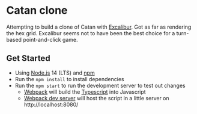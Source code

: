 # Catan clone

Attempting to build a clone of Catan with [Excalibur](https://excaliburjs.com).
Got as far as rendering the hex grid. Excalibur seems not to have been the best choice for a turn-based point-and-click game.

## Get Started

-   Using [Node.js](https://nodejs.org/en/) 14 (LTS) and [npm](https://www.npmjs.com/)
-   Run the `npm install` to install dependencies
-   Run the `npm start` to run the development server to test out changes
    -   [Webpack](https://webpack.js.org/) will build the [Typescript](https://www.typescriptlang.org/) into Javascript
    -   [Webpack dev server](https://webpack.js.org/configuration/dev-server/) will host the script in a little server on http://localhost:8080/

<!--
## Publishing

* Run `npm run build:dev` to produce Javascript bundles for debugging in the `dist/` folder
* Run `npm run build:prod` to produce Javascript bundles for production (minified) in the `dist/` folder

The `dist/` folder can be deployed to a static web host. We recommend [Netlify](https://netlify.com) or [GitHub Pages](https://pages.github.com/) since they are free to use. -->
